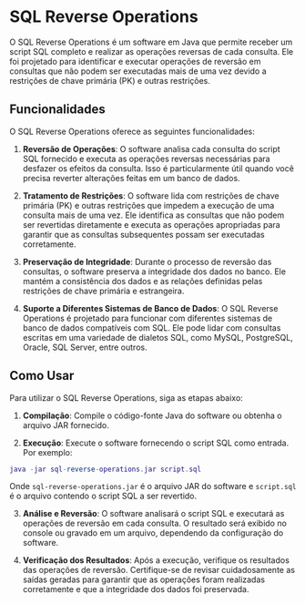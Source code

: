 # SQL Reverse Operations

O SQL Reverse Operations é um software em Java que permite receber um script SQL completo e realizar as operações reversas de cada consulta. Ele foi projetado para identificar e executar operações de reversão em consultas que não podem ser executadas mais de uma vez devido a restrições de chave primária (PK) e outras restrições.

## Funcionalidades

O SQL Reverse Operations oferece as seguintes funcionalidades:

1. **Reversão de Operações**: O software analisa cada consulta do script SQL fornecido e executa as operações reversas necessárias para desfazer os efeitos da consulta. Isso é particularmente útil quando você precisa reverter alterações feitas em um banco de dados.

2. **Tratamento de Restrições**: O software lida com restrições de chave primária (PK) e outras restrições que impedem a execução de uma consulta mais de uma vez. Ele identifica as consultas que não podem ser revertidas diretamente e executa as operações apropriadas para garantir que as consultas subsequentes possam ser executadas corretamente.

3. **Preservação de Integridade**: Durante o processo de reversão das consultas, o software preserva a integridade dos dados no banco. Ele mantém a consistência dos dados e as relações definidas pelas restrições de chave primária e estrangeira.

4. **Suporte a Diferentes Sistemas de Banco de Dados**: O SQL Reverse Operations é projetado para funcionar com diferentes sistemas de banco de dados compatíveis com SQL. Ele pode lidar com consultas escritas em uma variedade de dialetos SQL, como MySQL, PostgreSQL, Oracle, SQL Server, entre outros.

## Como Usar

Para utilizar o SQL Reverse Operations, siga as etapas abaixo:

1. **Compilação**: Compile o código-fonte Java do software ou obtenha o arquivo JAR fornecido.

2. **Execução**: Execute o software fornecendo o script SQL como entrada. Por exemplo:

```lua
java -jar sql-reverse-operations.jar script.sql
```

Onde `sql-reverse-operations.jar` é o arquivo JAR do software e `script.sql` é o arquivo contendo o script SQL a ser revertido.

3. **Análise e Reversão**: O software analisará o script SQL e executará as operações de reversão em cada consulta. O resultado será exibido no console ou gravado em um arquivo, dependendo da configuração do software.

4. **Verificação dos Resultados**: Após a execução, verifique os resultados das operações de reversão. Certifique-se de revisar cuidadosamente as saídas geradas para garantir que as operações foram realizadas corretamente e que a integridade dos dados foi preservada.
